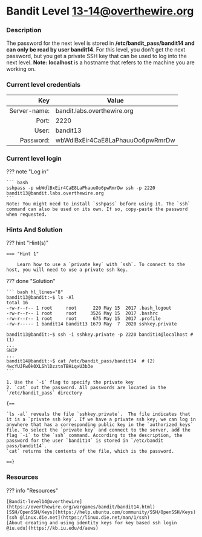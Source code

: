# Bandit Level 13-14@overthewire.org

### Description
The password for the next level is stored in **/etc/bandit_pass/bandit14 and can only be read by user bandit14**. For this level, you don’t get the next password, but you get a private SSH key that can be used to log into the next level. **Note:** **localhost** is a hostname that refers to the machine you are working on.

### Current level credentials
Key                        | Value
-------------------------: |----------------------------------------
Server-name:               | bandit.labs.overthewire.org
Port:                      | 2220
User:                      | bandit13
Password:                  | wbWdlBxEir4CaE8LaPhauuOo6pwRmrDw


### Current level login
??? note "Log in"

    ``` bash
    sshpass -p wbWdlBxEir4CaE8LaPhauuOo6pwRmrDw ssh -p 2220 bandit13@bandit.labs.overthewire.org
    ```
    Note: You might need to install `sshpass` before using it. The `ssh` command can also be used on its own. If so, copy-paste the password when requested. 

### Hints And Solution


??? hint "Hint(s)"

    === "Hint 1"

        Learn how to use a `private key` with `ssh`. To connect to the host, you will need to use a private ssh key. 




??? done "Solution"


    ``` bash hl_lines="8"
    bandit13@bandit:~$ ls -Al  
    total 16  
    -rw-r--r-- 1 root     root      220 May 15  2017 .bash_logout  
    -rw-r--r-- 1 root     root     3526 May 15  2017 .bashrc  
    -rw-r--r-- 1 root     root      675 May 15  2017 .profile  
    -rw-r----- 1 bandit14 bandit13 1679 May  7  2020 sshkey.private

    bandit13@bandit:~$ ssh -i sshkey.private -p 2220 bandit14@localhost # (1)
    ...
    SNIP
    ...
    bandit14@bandit:~$ cat /etc/bandit_pass/bandit14  # (2)
    4wcYUJFw0k0XLShlDzztnTBHiqxU3b3e
    ```

    1. Use the `-i` flag to specify the private key
    2. `cat` out the password. All passwords are located in the `/etc/bandit_pass` directory
    
    {==
    
    `ls -al` reveals the file `sshkey.private`.  The file indicates that it is a `private ssh key`. If we have a private ssh key, we can log in anywhere that has a corresponding public key in the `authorized_keys` file. To select the `private key` and connect to the server, add the flag `-i` to the `ssh` command. According to the description, the password for the user `bandit14` is stored in `/etc/bandit pass/bandit14`. 
    `cat` returns the contents of the file, which is the password. 

    ==}

    




### Resources

??? info "Resources"

    [Bandit-level14@overthewire](https://overthewire.org/wargames/bandit/bandit14.html)           
    [SSH/OpenSSH/Keys](https://help.ubuntu.com/community/SSH/OpenSSH/Keys) 
    [ssh @linux.die.net](https://linux.die.net/man/1/ssh)     
    [About creating and using identity keys for key based ssh login @iu.edu](https://kb.iu.edu/d/aews)






  









    




 
